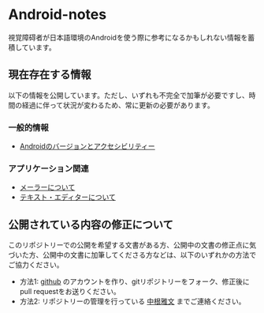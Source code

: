 Android-notes
=============

視覚障碍者が日本語環境のAndroidを使う際に参考になるかもしれない情報を蓄積しています。

現在存在する情報
----

以下の情報を公開しています。ただし、いずれも不完全で加筆が必要ですし、時間の経過に伴って状況が変わるため、常に更新の必要があります。

### 一般的情報

* [Androidのバージョンとアクセシビリティー](versions.md)


### アプリケーション関連

* [メーラーについて](apps/mailers.md)
* [テキスト・エディターについて](apps/editors.md)


公開されている内容の修正について
----

このリポジトリーでの公開を希望する文書がある方、公開中の文書の修正点に気づいた方、公開中の文書に加筆してくださる方などは、以下のいずれかの方法でご協力ください。

* 方法1: [github](http://github.com/) のアカウントを作り、gitリポジトリーをフォーク、修正後にpull requestをお送りください。
* 方法2: リポジトリーの管理を行っている [中根雅文](http://NAKANE-Masafumi.jp/) までご連絡ください。

